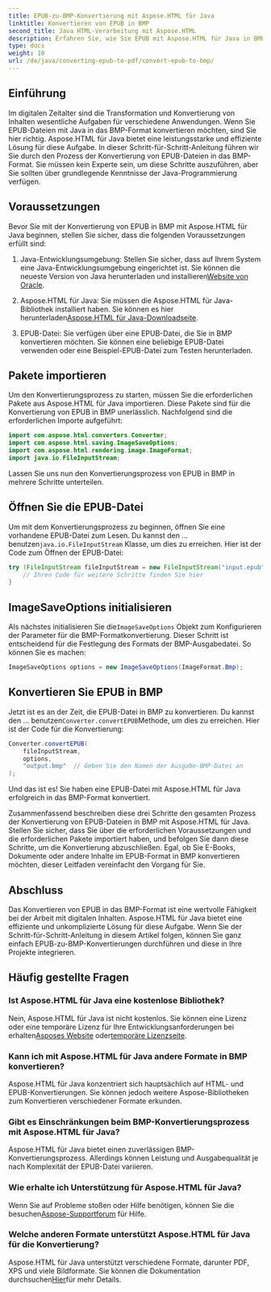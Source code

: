 ```yaml
---
title: EPUB-zu-BMP-Konvertierung mit Aspose.HTML für Java
linktitle: Konvertieren von EPUB in BMP
second_title: Java HTML-Verarbeitung mit Aspose.HTML
description: Erfahren Sie, wie Sie EPUB mit Aspose.HTML für Java in BMP konvertieren. Schritt-für-Schritt-Anleitung für eine effiziente Content-Transformation.
type: docs
weight: 10
url: /de/java/converting-epub-to-pdf/convert-epub-to-bmp/
---
```


## Einführung

Im digitalen Zeitalter sind die Transformation und Konvertierung von Inhalten wesentliche Aufgaben für verschiedene Anwendungen. Wenn Sie EPUB-Dateien mit Java in das BMP-Format konvertieren möchten, sind Sie hier richtig. Aspose.HTML für Java bietet eine leistungsstarke und effiziente Lösung für diese Aufgabe. In dieser Schritt-für-Schritt-Anleitung führen wir Sie durch den Prozess der Konvertierung von EPUB-Dateien in das BMP-Format. Sie müssen kein Experte sein, um diese Schritte auszuführen, aber Sie sollten über grundlegende Kenntnisse der Java-Programmierung verfügen.

## Voraussetzungen

Bevor Sie mit der Konvertierung von EPUB in BMP mit Aspose.HTML für Java beginnen, stellen Sie sicher, dass die folgenden Voraussetzungen erfüllt sind:

1.  Java-Entwicklungsumgebung: Stellen Sie sicher, dass auf Ihrem System eine Java-Entwicklungsumgebung eingerichtet ist. Sie können die neueste Version von Java herunterladen und installieren[Website von Oracle](https://www.oracle.com/java/technologies/javase-downloads.html).

2.  Aspose.HTML für Java: Sie müssen die Aspose.HTML für Java-Bibliothek installiert haben. Sie können es hier herunterladen[Aspose.HTML für Java-Downloadseite](https://releases.aspose.com/html/java/).

3. EPUB-Datei: Sie verfügen über eine EPUB-Datei, die Sie in BMP konvertieren möchten. Sie können eine beliebige EPUB-Datei verwenden oder eine Beispiel-EPUB-Datei zum Testen herunterladen.

## Pakete importieren

Um den Konvertierungsprozess zu starten, müssen Sie die erforderlichen Pakete aus Aspose.HTML für Java importieren. Diese Pakete sind für die Konvertierung von EPUB in BMP unerlässlich. Nachfolgend sind die erforderlichen Importe aufgeführt:

```java
import com.aspose.html.converters.Converter;
import com.aspose.html.saving.ImageSaveOptions;
import com.aspose.html.rendering.image.ImageFormat;
import java.io.FileInputStream;
```

Lassen Sie uns nun den Konvertierungsprozess von EPUB in BMP in mehrere Schritte unterteilen.

## Öffnen Sie die EPUB-Datei

 Um mit dem Konvertierungsprozess zu beginnen, öffnen Sie eine vorhandene EPUB-Datei zum Lesen. Du kannst den ... benutzen`java.io.FileInputStream` Klasse, um dies zu erreichen. Hier ist der Code zum Öffnen der EPUB-Datei:

```java
try (FileInputStream fileInputStream = new FileInputStream("input.epub")) {
    // Ihren Code für weitere Schritte finden Sie hier
}
```

## ImageSaveOptions initialisieren

 Als nächstes initialisieren Sie die`ImageSaveOptions` Objekt zum Konfigurieren der Parameter für die BMP-Formatkonvertierung. Dieser Schritt ist entscheidend für die Festlegung des Formats der BMP-Ausgabedatei. So können Sie es machen:

```java
ImageSaveOptions options = new ImageSaveOptions(ImageFormat.Bmp);
```

## Konvertieren Sie EPUB in BMP

 Jetzt ist es an der Zeit, die EPUB-Datei in BMP zu konvertieren. Du kannst den ... benutzen`Converter.convertEPUB`Methode, um dies zu erreichen. Hier ist der Code für die Konvertierung:

```java
Converter.convertEPUB(
    fileInputStream,
    options,
    "output.bmp"  // Geben Sie den Namen der Ausgabe-BMP-Datei an
);
```

Und das ist es! Sie haben eine EPUB-Datei mit Aspose.HTML für Java erfolgreich in das BMP-Format konvertiert.

Zusammenfassend beschreiben diese drei Schritte den gesamten Prozess der Konvertierung von EPUB-Dateien in BMP mit Aspose.HTML für Java. Stellen Sie sicher, dass Sie über die erforderlichen Voraussetzungen und die erforderlichen Pakete importiert haben, und befolgen Sie dann diese Schritte, um die Konvertierung abzuschließen. Egal, ob Sie E-Books, Dokumente oder andere Inhalte im EPUB-Format in BMP konvertieren möchten, dieser Leitfaden vereinfacht den Vorgang für Sie.

## Abschluss

Das Konvertieren von EPUB in das BMP-Format ist eine wertvolle Fähigkeit bei der Arbeit mit digitalen Inhalten. Aspose.HTML für Java bietet eine effiziente und unkomplizierte Lösung für diese Aufgabe. Wenn Sie der Schritt-für-Schritt-Anleitung in diesem Artikel folgen, können Sie ganz einfach EPUB-zu-BMP-Konvertierungen durchführen und diese in Ihre Projekte integrieren.

## Häufig gestellte Fragen

### Ist Aspose.HTML für Java eine kostenlose Bibliothek?
Nein, Aspose.HTML für Java ist nicht kostenlos. Sie können eine Lizenz oder eine temporäre Lizenz für Ihre Entwicklungsanforderungen bei erhalten[Asposes Website](https://purchase.aspose.com/buy) oder[temporäre Lizenzseite](https://purchase.aspose.com/temporary-license/).

### Kann ich mit Aspose.HTML für Java andere Formate in BMP konvertieren?
Aspose.HTML für Java konzentriert sich hauptsächlich auf HTML- und EPUB-Konvertierungen. Sie können jedoch weitere Aspose-Bibliotheken zum Konvertieren verschiedener Formate erkunden.

### Gibt es Einschränkungen beim BMP-Konvertierungsprozess mit Aspose.HTML für Java?
Aspose.HTML für Java bietet einen zuverlässigen BMP-Konvertierungsprozess. Allerdings können Leistung und Ausgabequalität je nach Komplexität der EPUB-Datei variieren.

### Wie erhalte ich Unterstützung für Aspose.HTML für Java?
 Wenn Sie auf Probleme stoßen oder Hilfe benötigen, können Sie die besuchen[Aspose-Supportforum](https://forum.aspose.com/) für Hilfe.

### Welche anderen Formate unterstützt Aspose.HTML für Java für die Konvertierung?
 Aspose.HTML für Java unterstützt verschiedene Formate, darunter PDF, XPS und viele Bildformate. Sie können die Dokumentation durchsuchen[Hier](https://reference.aspose.com/html/java/)für mehr Details.
